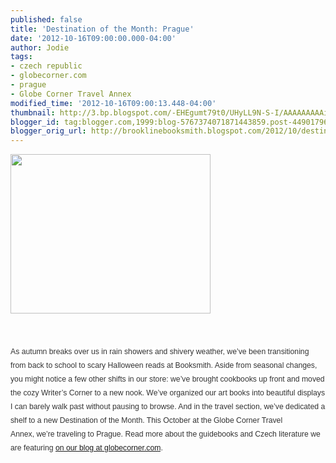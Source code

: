 ```yaml
---
published: false
title: 'Destination of the Month: Prague'
date: '2012-10-16T09:00:00.000-04:00'
author: Jodie
tags:
- czech republic
- globecorner.com
- prague
- Globe Corner Travel Annex
modified_time: '2012-10-16T09:00:13.448-04:00'
thumbnail: http://3.bp.blogspot.com/-EHEgumt79t0/UHyLL9N-S-I/AAAAAAAAAiI/6XwOEZp91iY/s72-c/unbearable_title_graphic.jpg
blogger_id: tag:blogger.com,1999:blog-5767374071871443859.post-4490179697798807084
blogger_orig_url: http://brooklinebooksmith.blogspot.com/2012/10/destination-of-month-prague.html
---
```


<div class="separator" style="clear: both; text-align: center;"><a href="http://3.bp.blogspot.com/-EHEgumt79t0/UHyLL9N-S-I/AAAAAAAAAiI/6XwOEZp91iY/s1600/unbearable_title_graphic.jpg" imageanchor="1" style="clear: left; float: left; margin-bottom: 1em; margin-right: 1em; text-align: center;"><img border="0" height="255" src="http://3.bp.blogspot.com/-EHEgumt79t0/UHyLL9N-S-I/AAAAAAAAAiI/6XwOEZp91iY/s320/unbearable_title_graphic.jpg" width="320" /></a></div><span style="background-color: white; color: #333333; font-family: Verdana, Tahoma, Arial, serif; font-size: 12.222222328186035px; line-height: 21.870370864868164px;"><br /></span><span style="background-color: white; color: #333333; font-family: Verdana, Tahoma, Arial, serif; font-size: 12.222222328186035px; line-height: 21.870370864868164px;"><br /></span><span style="background-color: white; color: #333333; font-family: Verdana, Tahoma, Arial, serif; font-size: 12.222222328186035px; line-height: 21.870370864868164px;"><br /></span><span style="background-color: white; color: #333333; font-family: Verdana, Tahoma, Arial, serif; font-size: 12.222222328186035px; line-height: 21.870370864868164px;"><br /></span><span style="background-color: white; color: #333333; font-family: Verdana, Tahoma, Arial, serif; font-size: 12.222222328186035px; line-height: 21.870370864868164px;"><br /></span><span style="background-color: white; color: #333333; font-family: Verdana, Tahoma, Arial, serif; font-size: 12.222222328186035px; line-height: 21.870370864868164px;"><br /></span><span style="background-color: white; color: #333333; font-family: Verdana, Tahoma, Arial, serif; font-size: 12.222222328186035px; line-height: 21.870370864868164px;"><br /></span><span style="background-color: white; color: #333333; font-family: Verdana, Tahoma, Arial, serif; font-size: 12.222222328186035px; line-height: 21.870370864868164px;"><br /></span><span style="background-color: white; color: #333333; font-family: Verdana, Tahoma, Arial, serif; font-size: 12.222222328186035px; line-height: 21.870370864868164px;"><br /></span><span style="background-color: white; color: #333333; font-family: Verdana, Tahoma, Arial, serif; font-size: 12.222222328186035px; line-height: 21.870370864868164px;"><br /></span><span style="background-color: white; color: #333333; font-family: Verdana, Tahoma, Arial, serif; font-size: 12.222222328186035px; line-height: 21.870370864868164px;"><br /></span><span style="background-color: white; color: #333333; font-family: Verdana, Tahoma, Arial, serif; font-size: 12.222222328186035px; line-height: 21.870370864868164px;"><br /></span><span style="background-color: white; color: #333333; font-family: Verdana, Tahoma, Arial, serif; font-size: 12.222222328186035px; line-height: 21.870370864868164px;"><br /></span><span style="background-color: white; color: #333333; font-family: Verdana, Tahoma, Arial, serif; font-size: 12.222222328186035px; line-height: 21.870370864868164px;"><br /></span><span style="background-color: white; color: #333333; font-family: Verdana, Tahoma, Arial, serif; font-size: 12.222222328186035px; line-height: 21.870370864868164px;">As autumn breaks over us in rain showers and shivery weather, we’ve been transitioning from back to school to scary Halloween reads at Booksmith. Aside from seasonal changes, you might notice a few other shifts in our store: we’ve brought cookbooks up front and moved the cozy Writer’s Corner to a new nook. We’ve organized our art books into beautiful displays I can barely walk past without pausing to browse. And in the travel section, we’ve dedicated a shelf to a new Destination of the Month. This October at the Globe Corner Travel Annex,&nbsp;we’re traveling to Prague. Read more about the guidebooks and Czech literature we are featuring </span><a href="http://globecornerbookstore.com/blogs/" style="font-family: Verdana, Tahoma, Arial, serif; font-size: 12.222222328186035px; line-height: 21.870370864868164px;">on our blog at globecorner.com</a><span style="background-color: white; color: #333333; font-family: Verdana, Tahoma, Arial, serif; font-size: 12.222222328186035px; line-height: 21.870370864868164px;">.&nbsp;</span>